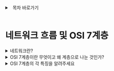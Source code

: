 <details>
<summary>&nbsp; 목차 바로가기</summary>

---

## [Network](./README.md)
#### 네트워크의 흐름과 OSI 7계층
#### [전송계층 - TCP와 UDP](./2_TCP와_UDP.md)
#### [네트워크계층 - IP](./3_IP.md)
#### [응용계층 - HTTP와 HTTPS](./4_HTTP.md)
#### [응용계층 - DNS와 DHCP](./5_DNS_DHCP.md)
#### [네트워크 지식 더 알아보기](./6_네트워크지식_더_알아보기.md)

<br>

[( 홈으로 )](../README.md)

---

</details>

<br>

# 네트워크 흐름 및 OSI 7계층

<details>
<summary>네트워크란?</summary>  

---
- Net + Work 의 합성어로써 컴퓨터들이 통신 기술을 이용하여 그물망처럼 연결된 형태를 의미합니다.
- 두 대 이상의 컴퓨터들을 연결하고 서로 통신할 수 있는 것  
---
</details>

<details>
<summary>OSI 7계층이란 무엇이고 왜 계층으로 나눈 것인가?</summary>  

---
- 네트워크 통신의 흐름을 계층 별로 나누어서 표현한 것이 OSI 7계층
- 전체적인 흐름을 계층별로 나눔으로써 한 눈에 알아보기 쉽고 이해하기 쉽기 때문
- 특정 부분에 이상이 생길때 해당하는 계층만 고치면 됨.(유지 보수의 편리성)  
---
</details>

<details>
<summary>OSI 7계층의 각 특징을 알려주세요</summary>  

---
- 응용계층 - 사용자와 직접 상호작용하는 부분(유저 인터페이스를 제공하는 계층)
- 표현계층 - 데이터의 의미를 해석하는 부분(jpeg는 사진이다 등)
- 세션계층 - 흐름을 만들고 없애는 기능을 하는 부분(TCP 소켓 생성/해제 하는 기능)
- 전송계층 - 양 끝단에서 데이터를 받고 검사함. 검사관의 역할
- 네트워크계층 - 데이터를 전달하는 역할을 맡음. 항해사의 역할
- 데이터링크계층 - 물리계층을 이용해 데이터를 보내는 역할. 노를 젓는 역할
- 물리계층 - 물리적인 것을 뜻하는 계층 전선 등. 길 그 자체  
---
</details>